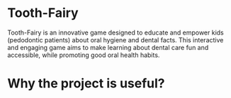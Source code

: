# Tooth-Fairy
Tooth-Fairy is an innovative game designed to educate and empower kids (pedodontic patients) about oral hygiene and dental facts. This interactive and engaging game aims to make learning about dental care fun and accessible, while promoting good oral health habits. 
# Why the project is useful?
